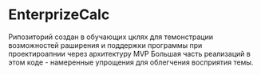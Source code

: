 # EnterprizeCalc
Рипозиторий создан в обучающих цклях для темонстрации возможностей раширения и поддержки программы при проектироапнии через архитектуру MVP
Большая часть реализаций в этом коде - намеренные упрощения для облегчения восприятия темы.
